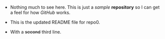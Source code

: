 * Nothing much to see here.  This is just a *sample* **repository** so I can get a feel for how _*GitHub*_ works.

* This is the updated README file for repo0.
* With a <strike>second</strike> third line.
